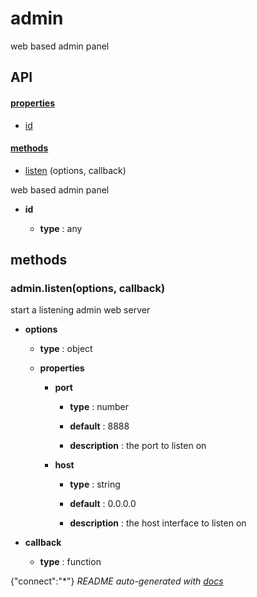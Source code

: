 # admin

web based admin panel

## API

#### [properties](#admin-properties)

  - [id](#admin-properties-id)


#### [methods](#admin-methods)

  - [listen](#admin-methods-listen) (options, callback)


web based admin panel

- **id** 

  - **type** : any


<a name="admin-methods"></a> 

## methods 

<a name="admin-methods-listen"></a> 

### admin.listen(options, callback)

start a listening admin web server

- **options** 

  - **type** : object

  - **properties**

    - **port** 

      - **type** : number

      - **default** : 8888

      - **description** : the port to listen on 

    - **host** 

      - **type** : string

      - **default** : 0.0.0.0

      - **description** : the host interface to listen on

- **callback** 

  - **type** : function


{"connect":"*"}
*README auto-generated with [docs](https://github.com/bigcompany/resources/tree/master/docs)*